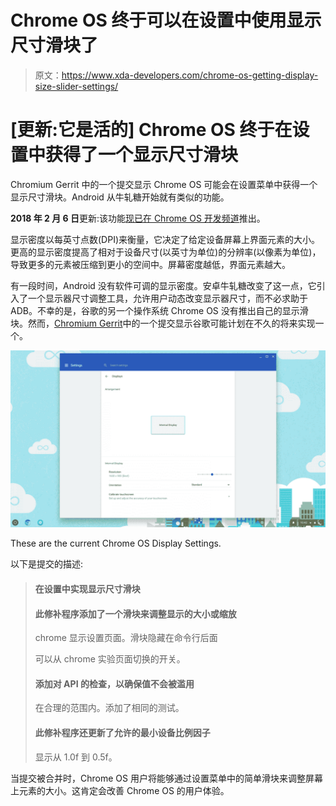 # Chrome OS 终于可以在设置中使用显示尺寸滑块了

> 原文：<https://www.xda-developers.com/chrome-os-getting-display-size-slider-settings/>

# [更新:它是活的] Chrome OS 终于在设置中获得了一个显示尺寸滑块

Chromium Gerrit 中的一个提交显示 Chrome OS 可能会在设置菜单中获得一个显示尺寸滑块。Android 从牛轧糖开始就有类似的功能。

**2018 年 2 月 6 日**更新:该功能[现已在 Chrome OS 开发频道](https://plus.google.com/+FrancoisBeaufort/posts/3aiZucYPVEc)推出。

显示密度以每英寸点数(DPI)来衡量，它决定了给定设备屏幕上界面元素的大小。更高的显示密度提高了相对于设备尺寸(以英寸为单位)的分辨率(以像素为单位)，导致更多的元素被压缩到更小的空间中。屏幕密度越低，界面元素越大。

有一段时间，Android 没有软件可调的显示密度。安卓牛轧糖改变了这一点，它引入了一个显示器尺寸调整工具，允许用户动态改变显示器尺寸，而不必求助于 ADB。不幸的是，谷歌的另一个操作系统 Chrome OS 没有推出自己的显示滑块。然而，[Chromium Gerrit](https://chromium-review.googlesource.com/#/c/chromium/src/+/879111/)中的一个提交显示谷歌可能计划在不久的将来实现一个。

 <picture>![Chrome OS Display Size Slider](img/71797083fc602b2194e0b96b0a52555e.png)</picture> 

These are the current Chrome OS Display Settings.

以下是提交的描述:

> #### **在设置中实现显示尺寸滑块**
> 
> #### 此修补程序添加了一个滑块来调整显示的大小或缩放
> 
> chrome 显示设置页面。滑块隐藏在命令行后面
> 
> 可以从 chrome 实验页面切换的开关。
> 
> #### 添加对 API 的检查，以确保值不会被滥用
> 
> 在合理的范围内。添加了相同的测试。
> 
> #### 此修补程序还更新了允许的最小设备比例因子
> 
> 显示从 1.0f 到 0.5f。

当提交被合并时，Chrome OS 用户将能够通过设置菜单中的简单滑块来调整屏幕上元素的大小。这肯定会改善 Chrome OS 的用户体验。